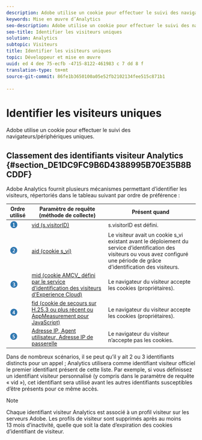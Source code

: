 ```yaml
---
description: Adobe utilise un cookie pour effectuer le suivi des navigateurs/appareils uniques.
keywords: Mise en œuvre d’Analytics
seo-description: Adobe utilise un cookie pour effectuer le suivi des navigateurs/appareils uniques.
seo-title: Identifier les visiteurs uniques
solution: Analytics
subtopic: Visiteurs
title: Identifier les visiteurs uniques
topic: Développeur et mise en œuvre
uuid: ed 4 dee 75-ecfb -4715-8122-461983 c 7 dd 8 f
translation-type: tm+mt
source-git-commit: 86fe1b3650100a05e52fb2102134fee515c871b1

---
```



# Identifier les visiteurs uniques

Adobe utilise un cookie pour effectuer le suivi des navigateurs/périphériques uniques.

## Classement des identifiants visiteur Analytics {#section_DE1DC9FC9B6D4388995B70E35B8BCDDF}

Adobe Analytics fournit plusieurs mécanismes permettant d’identifier les visiteurs, répertoriés dans le tableau suivant par ordre de préférence :

| Ordre utilisé | Paramètre de requête (méthode de collecte) | Présent quand |
|---|---|---|
| ![](assets/step1_icon.png) | [vid (s.visitorID)](../../../implement/js-implementation/c-unique-visitors/visid-custom.md#concept_4A2000F4B6ED41E99CA6118A6D74ECE8) | s.visitorID est défini. |
| ![](assets/step2_icon.png) | [aid (cookie s_vi)](../../../implement/js-implementation/c-unique-visitors/visid-analytics.md#concept_74F6B4B9B2FA415AB5D029A1F8F099BC) | Le visiteur avait un cookie s_vi existant avant le déploiement du service d’identification des visiteurs ou vous avez configuré une période de grâce d’identification des visiteurs. |
| ![](assets/step3_icon.png) | [mid (cookie AMCV_ défini par le service d’identification des visiteurs d’Experience Cloud)](https://marketing.adobe.com/resources/help/en_US/mcvid/) | Le navigateur du visiteur accepte les cookies (propriétaires). |
| ![](assets/step4_icon.png) | [fid (cookie de secours sur H.25.3 ou plus récent ou AppMeasurement pour JavaScript)](../../../implement/js-implementation/c-unique-visitors/visid-fallback.md#concept_EBCBF9EB390E45A2BA20DB6BE931C505) | Le navigateur du visiteur accepte les cookies (propriétaires). |
| ![](assets/step5_icon.png) | [Adresse IP, Agent utilisateur, Adresse IP de passerelle](../../../implement/js-implementation/c-unique-visitors/visid-fallback.md#section_104819D74C594ECE879144FCC5DEF4BF) | Le navigateur du visiteur n’accepte pas les cookies. |

Dans de nombreux scénarios, il se peut qu’il y ait 2 ou 3 identifiants distincts pour un appel ; Analytics utilisera comme identifiant visiteur officiel le premier identifiant présent de cette liste. Par exemple, si vous définissez un identifiant visiteur personnalisé (y compris dans le paramètre de requête « vid »), cet identifiant sera utilisé avant les autres identifiants susceptibles d’être présents pour ce même accès.

>[!NOTE]
>
>Chaque identifiant visiteur Analytics est associé à un profil visiteur sur les serveurs Adobe. Les profils de visiteur sont supprimés après au moins 13 mois d’inactivité, quelle que soit la date d’expiration des cookies d’identifiant de visiteur.
